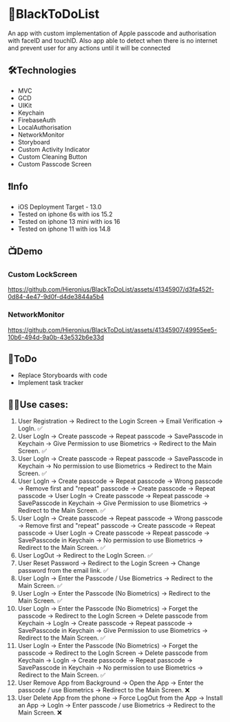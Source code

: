 # 📝BlackToDoList
An app with custom implementation of Apple passcode and authorisation with faceID and touchID.
Also app able to detect when there is no internet and prevent user for any actions until it will be connected

## 🛠Technologies
- MVC
- GCD
- UIKit
- Keychain
- FirebaseAuth
- LocalAuthorisation
- NetworkMonitor
- Storyboard
- Custom Activity Indicator
- Custom Cleaning Button
- Custom Passcode Screen

## ❗️Info
- iOS Deployment Target - 13.0
- Tested on iphone 6s with ios 15.2
- Tested on iphone 13 mini with ios 16
- Tested on iphone 11 with ios 14.8

## 📺Demo

### Custom LockScreen
https://github.com/Hieronius/BlackToDoList/assets/41345907/d3fa452f-0d84-4e47-9d0f-d4de3844a5b4

### NetworkMonitor
https://github.com/Hieronius/BlackToDoList/assets/41345907/49955ee5-10b6-494d-9a0b-43e532b6e33d

## 📌ToDo
- Replace Storyboards with code
- Implement task tracker

## 👱‍♂️Use cases:

1. User Registration -> Redirect to the Login Screen -> Email Verification -> LogIn. ✅
2. User LogIn -> Create passcode -> Repeat passcode -> SavePasscode in Keychain -> Give Permission to use Biometrics -> Redirect to the Main Screen. ✅
3. User LogIn -> Create passcode -> Repeat passcode -> SavePasscode in Keychain -> No permission to use Biometrics -> Redirect to the Main Screen. ✅
4. User LogIn -> Create passcode -> Repeat passcode -> Wrong passcode -> Remove first and "repeat" passcode -> Create passcode -> Repeat passcode -> User LogIn -> Create passcode -> Repeat passcode -> SavePasscode in Keychain -> Give Permission to use Biometrics -> Redirect to the Main Screen. ✅
5. User LogIn -> Create passcode -> Repeat passcode -> Wrong passcode -> Remove first and "repeat" passcode -> Create passcode -> Repeat passcode -> User LogIn -> Create passcode -> Repeat passcode -> SavePasscode in Keychain -> No permission to use Biometrics -> Redirect to the Main Screen. ✅
6. User LogOut -> Redirect to the LogIn Screen. ✅
7. User Reset Password -> Redirect to the Login Screen -> Change password from the email link. ✅
8. User LogIn -> Enter the Passcode / Use Biometrics -> Redirect to the Main Screen. ✅
9. User LogIn -> Enter the Passcode (No Biometrics) -> Redirect to the Main Screen. ✅
10. User LogIn -> Enter the Passcode (No Biometrics) -> Forget the passcode -> Redirect to the LogIn Screen -> Delete passcode from Keychain -> LogIn -> Create passcode -> Repeat passcode -> SavePasscode in Keychain -> Give Permission to use Biometrics -> Redirect to the Main Screen. ✅
11. User LogIn -> Enter the Passcode (No Biometrics) -> Forget the passcode -> Redirect to the LogIn Screen -> Delete passcode from Keychain -> LogIn -> Create passcode -> Repeat passcode -> SavePasscode in Keychain -> No permission to use Biometrics -> Redirect to the Main Screen. ✅
12. User Remove App from Background -> Open the App -> Enter the passcode / use Biometrics -> Redirect to the Main Screen. ❌
13. User Delete App from the phone -> Force LogOut from the App -> Install an App -> LogIn -> Enter passcode / use Biometrics -> Redirect to the Main Screen. ❌
